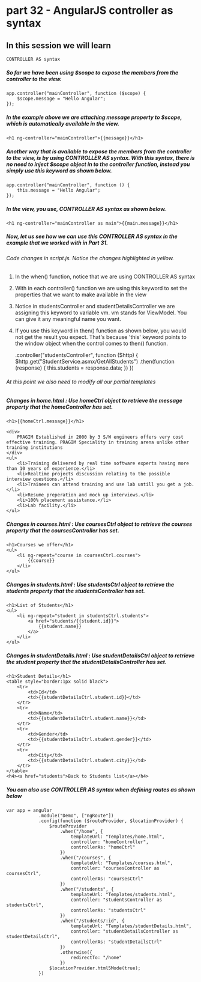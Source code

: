 # part 32 - AngularJS controller as syntax

## In this session we will learn

    CONTROLLER AS syntax

##### So far we have been using $scope to expose the members from the controller to the view.
    
    app.controller("mainController", function ($scope) {
        $scope.message = "Hello Angular";
    });

##### In the example above we are attaching message property to $scope, which is automatically available in the view.

    <h1 ng-controller="mainController">{{message}}</h1>

##### Another way that is available to expose the members from the controller to the view, is by using CONTROLLER AS syntax. With this syntax, there is no need to inject $scope object in to the controller function, instead you simply use this keyword as shown below.

    app.controller("mainController", function () {
        this.message = "Hello Angular";
    });

##### In the view, you use, CONTROLLER AS syntax as shown below.

    <h1 ng-controller="mainController as main">{{main.message}}</h1>

##### Now, let us see how we can use this CONTROLLER AS syntax in the example that we worked with in Part 31.

###### Code changes in script.js. Notice the changes highlighted in yellow.

1. In the when() function, notice that we are using CONTROLLER AS syntax
2. With in each controller() function we are using this keyword to set the properties that we want to make available in the view
3. Notice in studentsController and studentDetailsController we are assigning this keyword to variable vm. vm stands for ViewModel. You can give it any meaningful name you want.
4. If you use this keyword in then() function as shown below, you would not get the result you expect. That's because 'this' keyword points to the window object when the control comes to then() function. 

    .controller("studentsController", function ($http) {
        $http.get("StudentService.asmx/GetAllStudents")
                            .then(function (response) {
                                this.students = response.data;
                            })
    })

###### At this point we also need to modify all our partial templates

##### Changes in home.html : Use homeCtrl object to retrieve the message property that the homeController has set.

    <h1>{{homeCtrl.message}}</h1>
     
    <div>
        PRAGIM Established in 2000 by 3 S/W engineers offers very cost effective training. PRAGIM Speciality in training arena unlike other training institutions
    </div>
    <ul>
        <li>Training delivered by real time software experts having more than 10 years of experience.</li>
        <li>Realtime projects discussion relating to the possible interview questions.</li>
        <li>Trainees can attend training and use lab untill you get a job.</li>
        <li>Resume preperation and mock up interviews.</li>
        <li>100% placement assistance.</li>
        <li>Lab facility.</li>
    </ul>

##### Changes in courses.html : Use coursesCtrl object to retrieve the courses property that the coursesController has set.

    <h1>Courses we offer</h1>
    <ul>
        <li ng-repeat="course in coursesCtrl.courses">
            {{course}}
        </li>
    </ul>

##### Changes in students.html : Use studentsCtrl object to retrieve the students property that the studentsController has set.

    <h1>List of Students</h1>
    <ul>
        <li ng-repeat="student in studentsCtrl.students">
            <a href="students/{{student.id}}">
                {{student.name}}
            </a>
        </li>
    </ul>

##### Changes in studentDetails.html : Use studentDetailsCtrl object to retrieve the student property that the studentDetailsController has set.

    <h1>Student Details</h1>
    <table style="border:1px solid black">
        <tr>
            <td>Id</td>
            <td>{{studentDetailsCtrl.student.id}}</td>
        </tr>
        <tr>
            <td>Name</td>
            <td>{{studentDetailsCtrl.student.name}}</td>
        </tr>
        <tr>
            <td>Gender</td>
            <td>{{studentDetailsCtrl.student.gender}}</td>
        </tr>
        <tr>
            <td>City</td>
            <td>{{studentDetailsCtrl.student.city}}</td>
        </tr>
    </table>
    <h4><a href="students">Back to Students list</a></h4>

##### You can also use CONTROLLER AS syntax when defining routes as shown below

    var app = angular
                .module("Demo", ["ngRoute"])
                .config(function ($routeProvider, $locationProvider) {
                    $routeProvider
                        .when("/home", {
                            templateUrl: "Templates/home.html",
                            controller: "homeController",
                            controllerAs: "homeCtrl"
                        })
                        .when("/courses", {
                            templateUrl: "Templates/courses.html",
                            controller: "coursesController as coursesCtrl",
                            controllerAs: "coursesCtrl"
                        })
                        .when("/students", {
                            templateUrl: "Templates/students.html",
                            controller: "studentsController as studentsCtrl",
                            controllerAs: "studentsCtrl"
                        })
                        .when("/students/:id", {
                            templateUrl: "Templates/studentDetails.html",
                            controller: "studentDetailsController as studentDetailsCtrl",
                            controllerAs: "studentDetailsCtrl"
                        })
                        .otherwise({
                            redirectTo: "/home"
                        })
                    $locationProvider.html5Mode(true);
                })